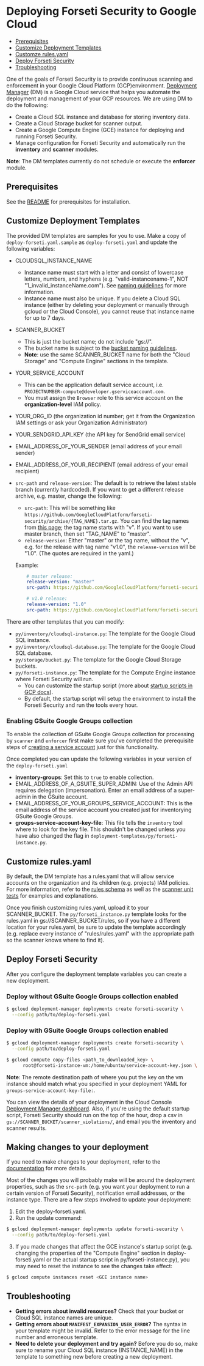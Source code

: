 # Deploying Forseti Security to Google Cloud
* [Prerequisites](#prerequisites)
* [Customize Deployment Templates](#customize-deployment-templates)
* [Customze rules.yaml](#customize-rulesyaml)
* [Deploy Forseti Security](#deploy-forseti-security)
* [Troubleshooting](#troubleshooting)

One of the goals of Forseti Security is to provide continuous scanning
and enforcement in your Google Cloud Platform (GCP)environment.
[Deployment Manager](https://cloud.google.com/deployment-manager/docs/) (DM)
is a Google Cloud service that helps you automate the deployment and
management of your GCP resources. We are using DM to do the following:

* Create a Cloud SQL instance and database for storing inventory data.
* Create a Cloud Storage bucket for scanner output.
* Create a Google Compute Engine (GCE) instance for deploying and running Forseti Security.
* Manage configuration for Forseti Security and automatically run
  the **inventory** and **scanner** modules.

**Note**: The DM templates currently do not schedule or execute the
**enforcer** module.

## Prerequisites
See the [README](/docs/prerequisites/README.md) for prerequisites for installation.

## Customize Deployment Templates
The provided DM templates are samples for you to use. Make a copy of
`deploy-forseti.yaml.sample` as `deploy-forseti.yaml` and update the following variables:

* CLOUDSQL\_INSTANCE\_NAME
  * Instance name must start with a letter and consist of lowercase letters, numbers,
    and hyphens (e.g. "valid-instancename-1", NOT "1\_invalid\_instanceName.com").
    See [naming guidelines](https://cloud.google.com/sql/docs/mysql/instance-settings#settings-2ndgen)
    for more information.
  * Instance name must also be unique. If you delete a Cloud SQL instance
    (either by deleting your deployment or manually through
    gcloud or the Cloud Console), you cannot reuse that instance name
    for up to 7 days.
* SCANNER\_BUCKET
  * This is just the bucket name; do not include "gs://".
  * The bucket name is subject to the [bucket naming guidelines](https://cloud.google.com/storage/docs/naming).
  * **Note**: use the same SCANNER\_BUCKET name for both the "Cloud Storage" and
    "Compute Engine" sections in the template.
* YOUR\_SERVICE\_ACCOUNT
  * This can be the application default service account, i.e.
    `PROJECTNUMBER-compute@developer.gserviceaccount.com`.
  * You must assign the `Browser` role to this service account on
    the **organization-level** IAM policy.
* YOUR\_ORG\_ID (the organization id number; get it from the Organization
  IAM settings or ask your Organization Administrator)
* YOUR\_SENDGRID\_API\_KEY (the API key for SendGrid email service)
* EMAIL\_ADDRESS\_OF_YOUR\_SENDER (email address of your email sender)
* EMAIL\_ADDRESS\_OF\_YOUR\_RECIPIENT (email address of your email recipient)
* `src-path` and `release-version`: The default is to retrieve the
  latest stable branch (currently hardcoded). If you want to get a different
  release archive, e.g. master, change the following:
  * `src-path`: This will be something like
    `https://github.com/GoogleCloudPlatform/forseti-security/archive/{TAG_NAME}.tar.gz`.
    You can find the tag names from [this page](https://github.com/GoogleCloudPlatform/forseti-security/tags);
    the tag name starts with "v". If you want to use master branch,
    then set "TAG_NAME" to "master".
  * `release-version`: Either "master" or the tag name, without the "v",
    e.g. for the release with tag name "v1.0", the `release-version` will be "1.0". (The quotes are required in the yaml.)

  Example:

  ```yaml
      # master release:
      release-version: "master"
      src-path: https://github.com/GoogleCloudPlatform/forseti-security/archive/master.tar.gz

      # v1.0 release:
      release-version: "1.0"
      src-path: https://github.com/GoogleCloudPlatform/forseti-security/archive/v1.0.tar.gz
  ```
There are other templates that you can modify:

* `py/inventory/cloudsql-instance.py`:  The template for the
  Google Cloud SQL instance.
* `py/inventory/cloudsql-database.py`: The template for the
  Google Cloud SQL database.
* `py/storage/bucket.py`: The template for the
  Google Cloud Storage buckets.
* `py/forseti-instance.py`: The template for the
  Compute Engine instance where Forseti Security will run.
   * You can customize the startup script (more about
     [startup scripts in GCP docs](https://cloud.google.com/deployment-manager/docs/step-by-step-guide/setting-metadata-and-startup-scripts)).
   * By default, the startup script will setup the
     environment to install the Forseti Security and run the tools every hour.

### Enabling GSuite Google Groups collection
To enable the collection of GSuite Google Groups collection for processing by
`scanner` and `enforcer` first make sure you've completed the prerequisite steps
of [creating a service
account](/docs/common/SERVICE-ACCOUNT.md#create-a-service-account-for-inventorying-of-gsuite-google-groups) just for this functionality.

Once completed you can update the following variables in your version of the
`deploy-forseti.yaml`

* **inventory-groups**: Set this to `true` to enable collection.
* EMAIL\_ADDRESS\_OF\_A\_GSUITE\_SUPER\_ADMIN: Use of the Admin API requires
  delegation (impersonation). Enter an email address of a super-admin in the
  GSuite account.
* EMAIL\_ADDRESS\_OF\_YOUR\_GROUPS\_SERVICE\_ACCOUNT: This is the email address
  of the service account you created just for inventorying GSuite Google Groups.
* **groups-service-account-key-file**: This file tells the `inventory` tool
  where to look for the key file. This shouldn't be changed unless you have also
  changed the flag in `deployment-templates/py/forseti-instance.py`.

## Customize rules.yaml
By default, the DM template has a rules.yaml that will allow service accounts on
the organization and its children (e.g. projects) IAM policies. For more
information, refer to the [rules schema](scanner/rules.md)
as well as the [scanner unit tests](/tests/scanner) for examples and explanations.

Once you finish customizing rules.yaml, upload it to your SCANNER\_BUCKET.
The `py/forseti_instance.py` template looks for the rules.yaml
in gs://SCANNER\_BUCKET/rules, so if you have a different location
for your rules.yaml, be sure to update the template
accordingly (e.g. replace every instance of "rules/rules.yaml"
with the appropriate path so the scanner knows where to find it).

## Deploy Forseti Security
After you configure the deployment template variables you can create a new deployment.

### Deploy without GSuite Google Groups collection enabled
```sh
$ gcloud deployment-manager deployments create forseti-security \
  --config path/to/deploy-forseti.yaml
```

### Deploy with GSuite Google Groups collection enabled
```sh
$ gcloud deployment-manager deployments create forseti-security \
  --config path/to/deploy-forseti.yaml
```

```sh
$ gcloud compute copy-files <path_to_downloaded_key> \
      root@forseti-instance-vm:/home/ubuntu/service-account-key.json \
```

**Note**: The remote destination path of where you put the key on the vm instance should match what you specified in your deployment YAML for `groups-service-account-key-file:`.

You can view the details of your deployment in the
Cloud Console [Deployment Manager dashboard](https://console.cloud.google.com/deployments).
Also, if you're using the default startup script, Forseti Security
should run on the top of the hour, drop a
csv in `gs://SCANNER_BUCKET/scanner_violations/`,
and email you the inventory and scanner results.

## Making changes to your deployment
If you need to make changes to your deployment,
refer to the [documentation](https://cloud.google.com/deployment-manager/docs/deployments/updating-deployments)
for more details.

Most of the changes you will probably make will be around the
deployment properties, such as the `src-path` (e.g. you want your deployment
to run a certain version of Forseti Security), notification email
addresses, or the instance type. There are a few steps involved to update
your deployment:

1. Edit the deploy-forseti.yaml.
2. Run the update command:

  ```sh
  $ gcloud deployment-manager deployments update forseti-security \
    --config path/to/deploy-forseti.yaml
  ```

3. If you made changes that affect the GCE instance's startup script
  (e.g. changing the properties of the "Compute Engine" section in
  deploy-forseti.yaml or the actual startup script in py/forseti-instance.py),
  you may need to reset the instance to see the changes take effect:

  ```sh
  $ gcloud compute instances reset <GCE instance name>
  ```

## Troubleshooting
* **Getting errors about invalid resources?**
  Check that your bucket or Cloud SQL instance names are unique.
* **Getting errors about `MANIFEST_EXPANSION_USER_ERROR`?**
  The syntax in your template might be invalid. Refer to the error message
  for the line number and erroneous template.
* **Need to delete your deployment and try again?**
  Before you do so, make sure to rename your Cloud SQL instance
  (INSTANCE\_NAME) in the template to something new before creating a new deployment.
